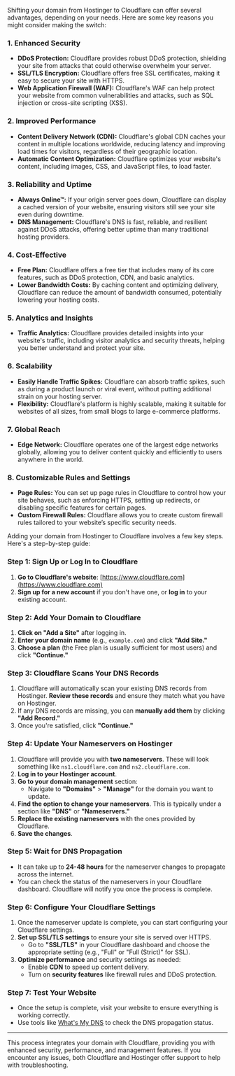 Shifting your domain from Hostinger to Cloudflare can offer several advantages, depending on your needs. Here are some key reasons you might consider making the switch:

### 1. **Enhanced Security**
   - **DDoS Protection:** Cloudflare provides robust DDoS protection, shielding your site from attacks that could otherwise overwhelm your server.
   - **SSL/TLS Encryption:** Cloudflare offers free SSL certificates, making it easy to secure your site with HTTPS.
   - **Web Application Firewall (WAF):** Cloudflare's WAF can help protect your website from common vulnerabilities and attacks, such as SQL injection or cross-site scripting (XSS).

### 2. **Improved Performance**
   - **Content Delivery Network (CDN):** Cloudflare's global CDN caches your content in multiple locations worldwide, reducing latency and improving load times for visitors, regardless of their geographic location.
   - **Automatic Content Optimization:** Cloudflare optimizes your website's content, including images, CSS, and JavaScript files, to load faster.

### 3. **Reliability and Uptime**
   - **Always Online™:** If your origin server goes down, Cloudflare can display a cached version of your website, ensuring visitors still see your site even during downtime.
   - **DNS Management:** Cloudflare's DNS is fast, reliable, and resilient against DDoS attacks, offering better uptime than many traditional hosting providers.

### 4. **Cost-Effective**
   - **Free Plan:** Cloudflare offers a free tier that includes many of its core features, such as DDoS protection, CDN, and basic analytics.
   - **Lower Bandwidth Costs:** By caching content and optimizing delivery, Cloudflare can reduce the amount of bandwidth consumed, potentially lowering your hosting costs.

### 5. **Analytics and Insights**
   - **Traffic Analytics:** Cloudflare provides detailed insights into your website's traffic, including visitor analytics and security threats, helping you better understand and protect your site.

### 6. **Scalability**
   - **Easily Handle Traffic Spikes:** Cloudflare can absorb traffic spikes, such as during a product launch or viral event, without putting additional strain on your hosting server.
   - **Flexibility:** Cloudflare's platform is highly scalable, making it suitable for websites of all sizes, from small blogs to large e-commerce platforms.

### 7. **Global Reach**
   - **Edge Network:** Cloudflare operates one of the largest edge networks globally, allowing you to deliver content quickly and efficiently to users anywhere in the world.

### 8. **Customizable Rules and Settings**
   - **Page Rules:** You can set up page rules in Cloudflare to control how your site behaves, such as enforcing HTTPS, setting up redirects, or disabling specific features for certain pages.
   - **Custom Firewall Rules:** Cloudflare allows you to create custom firewall rules tailored to your website’s specific security needs.

Adding your domain from Hostinger to Cloudflare involves a few key steps. Here's a step-by-step guide:

### Step 1: Sign Up or Log In to Cloudflare
1. **Go to Cloudflare's website**: [https://www.cloudflare.com](https://www.cloudflare.com)
2. **Sign up for a new account** if you don't have one, or **log in** to your existing account.

### Step 2: Add Your Domain to Cloudflare
1. **Click on "Add a Site"** after logging in.
2. **Enter your domain name** (e.g., `example.com`) and click **"Add Site."**
3. **Choose a plan** (the Free plan is usually sufficient for most users) and click **"Continue."**

### Step 3: Cloudflare Scans Your DNS Records
1. Cloudflare will automatically scan your existing DNS records from Hostinger. **Review these records** and ensure they match what you have on Hostinger.
2. If any DNS records are missing, you can **manually add them** by clicking **"Add Record."**
3. Once you're satisfied, click **"Continue."**

### Step 4: Update Your Nameservers on Hostinger
1. Cloudflare will provide you with **two nameservers**. These will look something like `ns1.cloudflare.com` and `ns2.cloudflare.com`.
2. **Log in to your Hostinger account**.
3. **Go to your domain management** section:
   - Navigate to **"Domains"** > **"Manage"** for the domain you want to update.
4. **Find the option to change your nameservers**. This is typically under a section like **"DNS"** or **"Nameservers."**
5. **Replace the existing nameservers** with the ones provided by Cloudflare.
6. **Save the changes**.

### Step 5: Wait for DNS Propagation
- It can take up to **24-48 hours** for the nameserver changes to propagate across the internet.
- You can check the status of the nameservers in your Cloudflare dashboard. Cloudflare will notify you once the process is complete.

### Step 6: Configure Your Cloudflare Settings
1. Once the nameserver update is complete, you can start configuring your Cloudflare settings.
2. **Set up SSL/TLS settings** to ensure your site is served over HTTPS.
   - Go to **"SSL/TLS"** in your Cloudflare dashboard and choose the appropriate setting (e.g., "Full" or "Full (Strict)" for SSL).
3. **Optimize performance** and security settings as needed:
   - Enable **CDN** to speed up content delivery.
   - Turn on **security features** like firewall rules and DDoS protection.

### Step 7: Test Your Website
- Once the setup is complete, visit your website to ensure everything is working correctly.
- Use tools like [What's My DNS](https://www.whatsmydns.net/) to check the DNS propagation status.

---

This process integrates your domain with Cloudflare, providing you with enhanced security, performance, and management features. If you encounter any issues, both Cloudflare and Hostinger offer support to help with troubleshooting.
